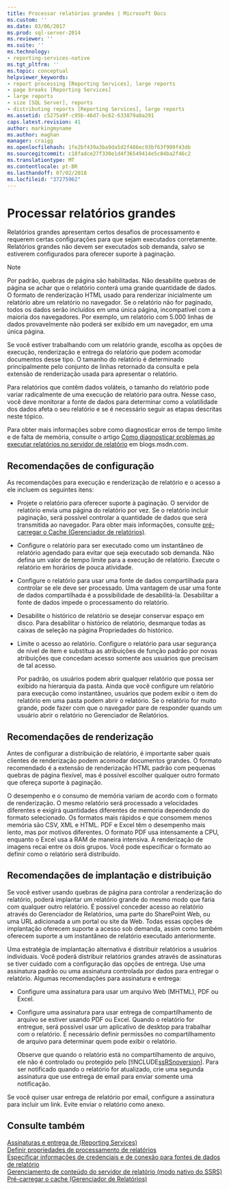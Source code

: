 ```yaml
---
title: Processar relatórios grandes | Microsoft Docs
ms.custom: ''
ms.date: 03/06/2017
ms.prod: sql-server-2014
ms.reviewer: ''
ms.suite: ''
ms.technology:
- reporting-services-native
ms.tgt_pltfrm: ''
ms.topic: conceptual
helpviewer_keywords:
- report processing [Reporting Services], large reports
- page breaks [Reporting Services]
- large reports
- size [SQL Server], reports
- distributing reports [Reporting Services], large reports
ms.assetid: c5275a9f-c95b-46d7-bc62-633879a8a291
caps.latest.revision: 41
author: markingmyname
ms.author: maghan
manager: craigg
ms.openlocfilehash: 1fe2bf439a3ba9da5d2f486ec93bf63f909f43db
ms.sourcegitcommit: c18fadce27f330e1d4f36549414e5c84ba2f46c2
ms.translationtype: MT
ms.contentlocale: pt-BR
ms.lasthandoff: 07/02/2018
ms.locfileid: "37275962"
---
```

# <a name="process-large-reports"></a>Processar relatórios grandes
  Relatórios grandes apresentam certos desafios de processamento e requerem certas configurações para que sejam executados corretamente. Relatórios grandes não devem ser executados sob demanda, salvo se estiverem configurados para oferecer suporte à paginação.  
  
> [!NOTE]  
>  Por padrão, quebras de página são habilitadas. Não desabilite quebras de página se achar que o relatório conterá uma grande quantidade de dados. O formato de renderização HTML usado para renderizar inicialmente um relatório abre um relatório no navegador. Se o relatório não for paginado, todos os dados serão incluídos em uma única página, incompatível com a maioria dos navegadores. Por exemplo, um relatório com 5.000 linhas de dados provavelmente não poderá ser exibido em um navegador, em uma única página.  
  
 Se você estiver trabalhando com um relatório grande, escolha as opções de execução, renderização e entrega do relatório que podem acomodar documentos desse tipo. O tamanho do relatório é determinado principalmente pelo conjunto de linhas retornado da consulta e pela extensão de renderização usada para apresentar o relatório.  
  
 Para relatórios que contêm dados voláteis, o tamanho do relatório pode variar radicalmente de uma execução de relatório para outra. Nesse caso, você deve monitorar a fonte de dados para determinar como a volatilidade dos dados afeta o seu relatório e se é necessário seguir as etapas descritas neste tópico.  
  
 Para obter mais informações sobre como diagnosticar erros de tempo limite e de falta de memória, consulte o artigo [Como diagnosticar problemas ao executar relatórios no servidor de relatório](http://go.microsoft.com/fwlink/?LinkId=85634) em blogs.msdn.com.  
  
## <a name="configuration-recommendations"></a>Recomendações de configuração  
 As recomendações para execução e renderização de relatório e o acesso a ele incluem os seguintes itens:  
  
-   Projete o relatório para oferecer suporte à paginação. O servidor de relatório envia uma página do relatório por vez. Se o relatório incluir paginação, será possível controlar a quantidade de dados que será transmitida ao navegador. Para obter mais informações, consulte [pré-carregar o Cache &#40;Gerenciador de relatórios&#41;](preload-the-cache-report-manager.md).  
  
-   Configure o relatório para ser executado como um instantâneo de relatório agendado para evitar que seja executado sob demanda. Não defina um valor de tempo limite para a execução de relatório. Execute o relatório em horários de pouca atividade.  
  
-   Configure o relatório para usar uma fonte de dados compartilhada para controlar se ele deve ser processado. Uma vantagem de usar uma fonte de dados compartilhada é a possibilidade de desabilitá-la. Desabilitar a fonte de dados impede o processamento do relatório.  
  
-   Desabilite o histórico de relatório se desejar conservar espaço em disco. Para desabilitar o histórico de relatório, desmarque todas as caixas de seleção na página Propriedades do histórico.  
  
-   Limite o acesso ao relatório. Configure o relatório para usar segurança de nível de item e substitua as atribuições de função padrão por novas atribuições que concedam acesso somente aos usuários que precisam de tal acesso.  
  
     Por padrão, os usuários podem abrir qualquer relatório que possa ser exibido na hierarquia da pasta. Ainda que você configure um relatório para execução como instantâneo, usuários que podem exibir o item do relatório em uma pasta podem abrir o relatório. Se o relatório for muito grande, pode fazer com que o navegador pare de responder quando um usuário abrir o relatório no Gerenciador de Relatórios.  
  
## <a name="rendering-recommendations"></a>Recomendações de renderização  
 Antes de configurar a distribuição de relatório, é importante saber quais clientes de renderização podem acomodar documentos grandes. O formato recomendado é a extensão de renderização HTML padrão com pequenas quebras de página flexível, mas é possível escolher qualquer outro formato que ofereça suporte à paginação.  
  
 O desempenho e o consumo de memória variam de acordo com o formato de renderização. O mesmo relatório será processado a velocidades diferentes e exigirá quantidades diferentes de memória dependendo do formato selecionado. Os formatos mais rápidos e que consomem menos memória são CSV, XML e HTML. PDF e Excel têm o desempenho mais lento, mas por motivos diferentes. O formato PDF usa intensamente a CPU, enquanto o Excel usa a RAM de maneira intensiva. A renderização de imagens recai entre os dois grupos. Você pode especificar o formato ao definir como o relatório será distribuído.  
  
## <a name="deployment-and-distribution-recommendations"></a>Recomendações de implantação e distribuição  
 Se você estiver usando quebras de página para controlar a renderização do relatório, poderá implantar um relatório grande do mesmo modo que faria com qualquer outro relatório. É possível conceder acesso ao relatório através do Gerenciador de Relatórios, uma parte do SharePoint Web, ou uma URL adicionada a um portal ou site da Web. Todas essas opções de implantação oferecem suporte a acesso sob demanda, assim como também oferecem suporte a um instantâneo de relatório executado anteriormente.  
  
 Uma estratégia de implantação alternativa é distribuir relatórios a usuários individuais. Você poderá distribuir relatórios grandes através de assinaturas se tiver cuidado com a configuração das opções de entrega. Use uma assinatura padrão ou uma assinatura controlada por dados para entregar o relatório. Algumas recomendações para assinatura e entrega:  
  
-   Configure uma assinatura para usar um arquivo Web (MHTML), PDF ou Excel.  
  
-   Configure uma assinatura para usar entrega de compartilhamento de arquivo se estiver usando PDF ou Excel. Quando o relatório for entregue, será possível usar um aplicativo de desktop para trabalhar com o relatório. É necessário definir permissões no compartilhamento de arquivo para determinar quem pode exibir o relatório.  
  
     Observe que quando o relatório está no compartilhamento de arquivo, ele não é controlado ou protegido pelo [!INCLUDE[ssRSnoversion](../../includes/ssrsnoversion-md.md)]. Para ser notificado quando o relatório for atualizado, crie uma segunda assinatura que use entrega de email para enviar somente uma notificação.  
  
 Se você quiser usar entrega de relatório por email, configure a assinatura para incluir um link. Evite enviar o relatório como anexo.  
  
## <a name="see-also"></a>Consulte também  
 [Assinaturas e entrega de &#40;Reporting Services&#41;](../subscriptions/subscriptions-and-delivery-reporting-services.md)   
 [Definir propriedades de processamento de relatórios](set-report-processing-properties.md)   
 [Especificar informações de credenciais e de conexão para fontes de dados de relatório](../report-data/specify-credential-and-connection-information-for-report-data-sources.md)   
 [Gerenciamento de conteúdo do servidor de relatório &#40;modo nativo do SSRS&#41;](report-server-content-management-ssrs-native-mode.md)   
 [Pré-carregar o cache &#40;Gerenciador de Relatórios&#41;](preload-the-cache-report-manager.md)  
  
  
